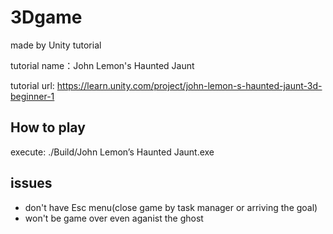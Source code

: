 # 3Dgame
made by Unity tutorial

tutorial name：John Lemon's Haunted Jaunt

tutorial url: https://learn.unity.com/project/john-lemon-s-haunted-jaunt-3d-beginner-1

## How to play
execute: ./Build/John Lemon’s Haunted Jaunt.exe

## issues
- don't have Esc menu(close game by task manager or arriving the goal)
- won't be game over even aganist the ghost
